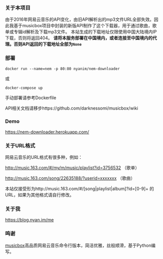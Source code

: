 ### 关于本项目
由于2016年网易云音乐的API变化，由旧API解析出的mp3文件URL全部失效。因此我基于musicbox项目中封装的新版API制作了这个下载器，用于通过歌曲，歌单或专辑id解析及下载mp3文件。
本站生成的下载地址仅限使用中国大陆境内IP下载，否则将返回404。
**请将本服务部署在中国境内，或者连接至中国境内的代理。否则API返回的下载地址全部为`None`**

### 部署
```
docker run --name=nem -p 80:80 nyanim/nem-downloader
```
或
```
docker-compose up
```
手动部署请参考Dockerfile

API相关文档请移步https://github.com/darknessomi/musicbox/wiki
### Demo
https://nem-downloader.herokuapp.com/

### 关于URL格式
网易云音乐的URL格式有很多种，例如：

http://music.163.com/#/my/m/music/playlist?id=3756532 （歌单）

http://music.163.com/song/22635188/?userid=xxxxxxx （歌曲）

本站仅接受形为http://music.163.com/#/[song|playlist|album]?id=[0-9]+ 的URL，如果为其他格式请自行修改。

### 关于我
https://blog.nyan.im/me
### 鸣谢
[musicbox](https://github.com/darknessomi/musicbox)高品质网易云音乐命令行版本，简洁优雅，丝般顺滑，基于Python编写。
